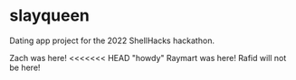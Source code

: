 # slayqueen
Dating app project for the 2022 ShellHacks hackathon.

Zach was here!
<<<<<<< HEAD
"howdy"
Raymart was here!
Rafid will not be here! 


